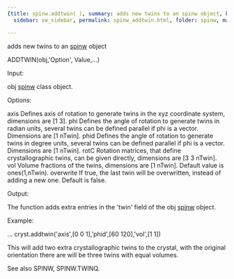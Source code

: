 ```yaml
---
{title: spinw.addtwin( ), summary: adds new twins to an spinw object, keywords: sample,
  sidebar: sw_sidebar, permalink: spinw_addtwin.html, folder: spinw, mathjax: 'true'}

---
```

adds new twins to an [spinw](spinw.html) object
 
ADDTWIN(obj,'Option', Value,...)
 
Input:
 
obj       [spinw](spinw.html) class object.
 
Options:
 
axis      Defines axis of rotation to generate twins in the xyz
          coordinate system, dimensions are [1 3].
phi       Defines the angle of rotation to generate twins in radian
          units, several twins can be defined parallel if phi is a
          vector. Dimensions are [1 nTwin].
phid      Defines the angle of rotation to generate twins in degree
          units, several twins can be defined parallel if phi is a
          vector. Dimensions are [1 nTwin].
rotC      Rotation matrices, that define crystallographic twins, can be
          given directly, dimensions are [3 3 nTwin].
vol       Volume fractions of the twins, dimensions are [1 nTwin].
          Default value is ones(1,nTwin).
overwrite If true, the last twin will be overwritten, instead of adding a
          new one. Default is false.
 
Output:
 
The function adds extra entries in the 'twin' field of the obj [spinw](spinw.html) object.
 
Example:
 
...
cryst.addtwin('axis',[0 0 1],'phid',[60 120],'vol',[1 1])
 
This will add two extra crystallographic twins to the crystal, with the
original orientation there are will be three twins with equal volumes.
 
See also SPINW, SPINW.TWINQ.
 


